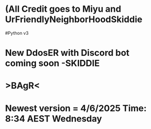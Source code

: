 # (All Credit goes to Miyu and UrFriendlyNeighborHoodSkiddie
#Python v3
# New DdosER with Discord bot coming soon -SKIDDIE 
# >BAgR< 
# Newest version = 4/6/2025 Time: 8:34 AEST Wednesday 
